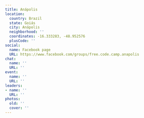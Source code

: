 ```yaml
---
title: Anápolis
location:
  country: Brazil
  state: Goiás
  city: Anápolis
  neighborhood: ''
  coordinates: -16.333283, -48.952576
  plusCode: ''
social:
  name: Facebook page
  URL: https://www.facebook.com/groups/free.code.camp.anapolis
chat:
  name: ''
  URL: ''
event:
  name: ''
  URL: ''
leaders:
- name: ''
  URL: ''
photos:
  old: ''
  cover: ''
---
```

